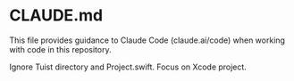 # CLAUDE.md

This file provides guidance to Claude Code (claude.ai/code) when working with code in this repository.

Ignore Tuist directory and Project.swift. Focus on Xcode project.